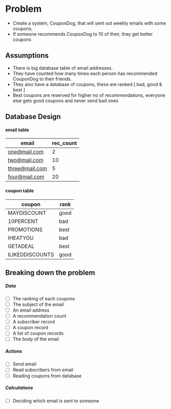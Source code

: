 # Problem
- Create a system, CouponDog, that will sent out weekly emails with some coupons.
- If someone recommends CouponDog to 10 of their, they get better coupons


## Assumptions
- There is big database table of email addresses.
- They have counted how many times each person has recommended CouponDog to their friends.
- They also have a database of coupons, these are ranked [ bad, good & best ]
- Best coupons are reserved for higher no of recommendations, everyone else
  gets good coupons and never send bad ones
  
## Database Design

#### email table

| email            | rec_count |
|------------------|-----------|
| one@mail.com     | 2         |
| two@mail.com     | 10        |
| three@mail.com   | 5         |
| four@mail.com    | 20        |

#### coupon table

| coupon          | rank |
|-----------------|------|
| MAYDISCOUNT     | good |
| 10PERCENT       | bad  |
| PROMOTIONS      | best |
| IHEATYOU        | bad  |
| GETADEAL        | best |
| ILIKEDDISCOUNTS | good |

## Breaking down the problem

##### Data
- [ ] The ranking of each coupons
- [ ] The subject of the email
- [ ] An email address
- [ ] A recommendation count
- [ ] A subscriber record
- [ ] A coupon record
- [ ] A list of coupon records
- [ ] The body of the email

##### Actions
- [ ] Send email
- [ ] Read subscribers from email
- [ ] Reading coupons from database

##### Calculations
- [ ] Deciding which email is sent to someone
